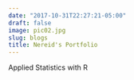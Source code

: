 ```yaml
---
date: "2017-10-31T22:27:21-05:00"
draft: false
image: pic02.jpg
slug: blogs
title: Nereid's Portfolio
---
```


Applied Statistics with R